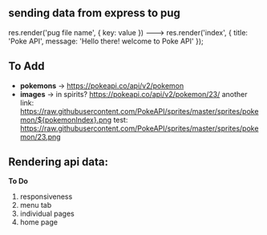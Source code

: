 ## sending data from express to pug

res.render('pug file name', { key: value }) --->
res.render('index', { title: 'Poke API', message: 'Hello there! welcome to Poke API' });

## To Add

* **pokemons** -> https://pokeapi.co/api/v2/pokemon
* **images** -> in spirits? https://pokeapi.co/api/v2/pokemon/23/
  another link: https://raw.githubusercontent.com/PokeAPI/sprites/master/sprites/pokemon/${pokemonIndex}.png
  test: https://raw.githubusercontent.com/PokeAPI/sprites/master/sprites/pokemon/23.png

## Rendering api data:

**To Do**

1. responsiveness
2. menu tab
3. individual pages
4. home page



